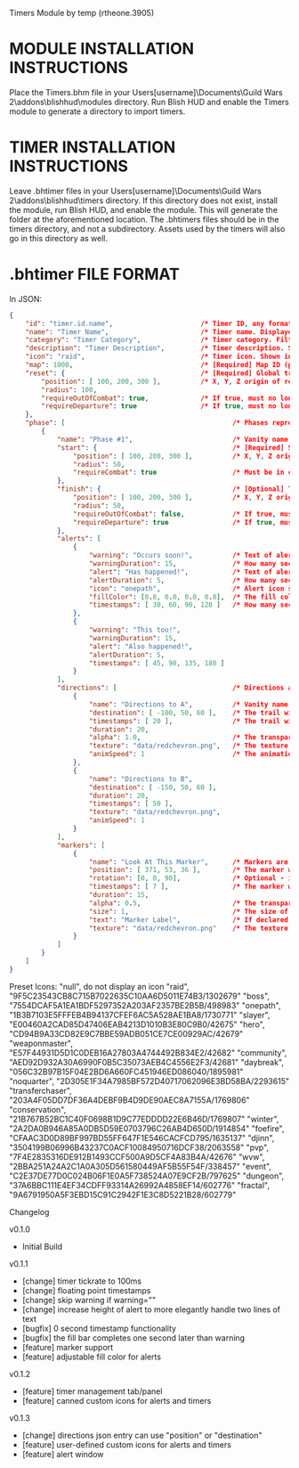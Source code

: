 
Timers Module
by temp (rtheone.3905)

# MODULE INSTALLATION INSTRUCTIONS

Place the Timers.bhm file in your Users\[username]\Documents\Guild Wars 2\addons\blishhud\modules
directory. Run Blish HUD and enable the Timers module to generate a directory to import timers.

# TIMER INSTALLATION INSTRUCTIONS

Leave .bhtimer files in your Users\[username]\Documents\Guild Wars 2\addons\blishhud\timers directory.
If this directory does not exist, install the module, run Blish HUD, and enable the module. This will 
generate the folder at the aforementioned location. The .bhtimers files should be in the timers directory, 
and not a subdirectory. Assets used by the timers will also go in this directory as well.

# .bhtimer FILE FORMAT

In JSON:

```JSON
{
	"id": "timer.id.name",						/* Timer ID, any format allowed. Make unique. Used to save timer enabled/disabled status. */
	"name": "Timer Name",						/* Timer name. Displayed prominently in timer panel. */
	"category": "Timer Category",				/* Timer category. Filterable category in timer panel. Adds new if unique. */
	"description": "Timer Description",			/* Timer description. Shown on tooltip when hovered over in timer panel. */
	"icon": "raid",								/* Timer icon. Shown in timer panel. Preset icons listed below. Custom files coming soon. */
	"map": 1000,								/* [Required] Map ID (provided by API) where timer is active. */
	"reset": {									/* [Required] Global trigger to hard-reset this timer regardless of phase. */
		"position": [ 100, 200, 300 ],			/* X, Y, Z origin of reset trigger, extends radius distance. */
		"radius": 100,
		"requireOutOfCombat": true,				/* If true, must no longer be in combat for timer to reset. */
		"requireDeparture": true				/* If true, must no longer be in reset trigger area for timer to reset. */
	},
	"phase": [											/* Phases represent groups of timers, and occur sequentially. */
		{												
			"name": "Phase #1",							/* Vanity name for phases. Functionless. */
			"start": {									/* [Required] Starting trigger for first phase. */
				"position": [ 100, 200, 300 ],			/* X, Y, Z origin of phase starting trigger, extends radius distance. */
				"radius": 50,							
				"requireCombat": true					/* Must be in combat within trigger area for phase to start. */
			},
			"finish": {									/* [Optional] Trigger that finishes first phase. Waits for next phase if there is one, otherwise resets. */
				"position": [ 100, 200, 300 ],			/* X, Y, Z origin of phase finishing trigger, extends radius distance. */
				"radius": 50,
				"requireOutOfCombat": false,			/* If true, must no longer be in combat for phase to finish. */
				"requireDeparture": true				/* If true, must no longer be in phase finishing trigger area for phase to finish. */
			},
			"alerts": [
				{
					"warning": "Occurs soon!",			/* Text of alert prior to the given timestamp. Appears for warningDuration. */
					"warningDuration": 15,				/* How many seconds prior to timestamp warning will appear. Defaults to 15. */
					"alert": "Has happened!",			/* Text of alert following given timestamp. Appears for alertDuration. */
					"alertDuration": 5,					/* How many seconds following timestamp alert will appear. Defaults to 5. */
					"icon": "onepath",					/* Alert icon shown behind fill. Preset icons listed below. Custom files coming soon. */
					"fillColor": [0.8, 0.0, 0.0, 0.8],	/* The fill color behind the time component of the timer. Red, Green, Blue, Alpha. From 0 to 1, where 1 is opaque/fully saturated. */
					"timestamps": [ 30, 60, 90, 120 ]	/* How many seconds after timer starts for alerts to appear. Warnings appear before timestamp, alerts appear after. */
				},
				{
					"warning": "This too!",				
					"warningDuration": 15,			
					"alert": "Also happened!",
					"alertDuration": 5,
					"timestamps": [ 45, 90, 135, 180 ]
				}
			],
			"directions": [								/* Directions are trails that point from the player to the destination. */
                {
                    "name": "Directions to A",			/* Vanity name for directions feature. */
                    "destination": [ -100, 50, 60 ],	/* The trail will go from the player to this destination X, Y, Z. */
                    "timestamps": [ 20 ],				/* The trail will appear starting at timestamps and will last duration. */
                    "duration": 20,
					"alpha": 1.0,						/* The transparency of the trail. From 0 to 1 where 1 is opaque and 0 is invisible. Default 0.8. */
                    "texture": "data/redchevron.png",	/* The texture used for the trail. Relative to addons\blishhud\timers, i.e. addons\blishhud\timers\data\redchevron.png */
                    "animSpeed": 1						/* The animation speed for the trail. Trail moves from player to destination. Default 0. */
                },
                {
                    "name": "Directions to B",
                    "destination": [ -150, 50, 60 ],
                    "duration": 20,
                    "timestamps": [ 50 ],
                    "texture": "data/redchevron.png",
                    "animSpeed": 1
                }
            ],
			"markers": [
				{
                    "name": "Look At This Marker",		/* Markers are fixed images positioned in space. */
                    "position": [ 371, 53, 36 ],		/* The marker will appear at this position X, Y, Z. */
                    "rotation": [0, 0, 90],				/* Optional - if declared, will rotate the marker to a fixed angle (in degrees) rather than the default behavior of always facing the camera. */
                    "timestamps": [ 7 ],				/* The marker will appear starting at timestamps and will last duration. */
                    "duration": 15,
                    "alpha": 0.5,						/* The transparency of the marker. From 0 to 1 where 1 is opaque and 0 is invisible. Default 0.8. */
                    "size": 1,							/* The size of the marker. Default 1.0. */
                    "text": "Marker Label",				/* If declared, will place a text label that always faces the camera (during duration) 2 units above the marker. */
                    "texture": "data/redchevron.png"	/* The texture used for the marker. Relative to addons\blishhud\timers, i.e. addons\blishhud\timers\data\redchevron.png */
                }
			]
		}
	]
}
```

Preset Icons:
 "null", do not display an icon
 "raid", "9F5C23543CB8C715B7022635C10AA6D5011E74B3/1302679" 
 "boss", "7554DCAF5A1EA1BDF5297352A203AF2357BE2B5B/498983" 
 "onepath", "1B3B7103E5FFFEB4B94137CFEF6AC5A528AE1BA8/1730771" 
 "slayer", "E00460A2CAD85D47406EAB4213D1010B3E80C9B0/42675" 
 "hero", "CD94B9A33CD82E9C7BBE59ADB051CE7CE00929AC/42679" 
 "weaponmaster", "E57F44931D5D1C0DEB16A27803A4744492B834E2/42682" 
 "community", "AED92D932A30A6990F0B5C35073AEB4C4556E2F3/42681" 
 "daybreak", "056C32B97B15F04E2BD6A660FC451946ED086040/1895981" 
 "noquarter", "2D305E1F34A7985BF572D40717062096E3BD58BA/2293615" 
 "transferchaser", "203A4F05DD7DF36A4DEBF9B4D9DE90AEC8A7155A/1769806" 
 "conservation", "21B767B52BC1C40F0698B1D9C77EDDDD22E6B46D/1769807" 
 "winter", "2A2DA0B946A85A0DB5D59E0703796C26AB4D650D/1914854" 
 "foefire", "CFAAC3D0D89BF997BD55FF647F1E546CACFCD795/1635137" 
 "djinn", "3504199B06996B43237C0ACF10084950716DCF38/2063558" 
 "pvp", "7F4E2835316DE912B1493CCF500A9D5CF4A83B4A/42676" 
 "wvw", "2BBA251A24A2C1A0A305D561580449AF5B55F54F/338457" 
 "event", "C2E37DE77D0C024B06F1E0A5F738524A07E9CF2B/797625" 
 "dungeon", "37A6BBC111E4EF34CDFF93314A26992A4858EF14/602776" 
 "fractal", "9A6791950A5F3EBD15C91C2942F1E3C8D5221B28/602779" 

Changelog

v0.1.0
* Initial Build

v0.1.1
* [change] timer tickrate to 100ms
* [change] floating point timestamps
* [change] skip warning if warning=""
* [change] increase height of alert to more elegantly handle two lines of text
* [bugfix] 0 second timestamp functionality
* [bugfix] the fill bar completes one second later than warning
* [feature] marker support 
* [feature] adjustable fill color for alerts

v0.1.2
* [feature] timer management tab/panel 
* [feature] canned custom icons for alerts and timers

v0.1.3
* [change] directions json entry can use "position" or "destination"
* [feature] user-defined custom icons for alerts and timers
* [feature] alert window